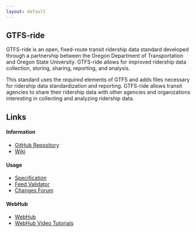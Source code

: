 ```yaml
---
layout: default
---
```


## GTFS-ride

GTFS-ride is an open, fixed-route transit ridership data standard developed through a partnership between the Oregon Department of Transportation and Oregon State University. GTFS-ride allows for improved ridership data collection, storing, sharing, reporting, and analysis.

This standard uses the _required_ elements of GTFS and adds files necessary for ridership data standardization and reporting. GTFS-ride allows transit agencies to share their ridership data with other agencies and organizations interesting in collecting and analyzing ridership data.

## Links

#### Information
*	[GitHub Repository](github.gtfs-ride.org)
*	[Wiki](wiki.gtfs-ride.org)

#### Usage
*	[Specification](spec.gtfs-ride.org)
*	[Feed Validator](validation.gtfs-ride.org)
*	[Changes Forum](changes.gtfs-ride.org)

#### WebHub
*	[WebHub](webhub.gtfs-ride.org)
*	[WebHub Video Tutorials](videos.md)